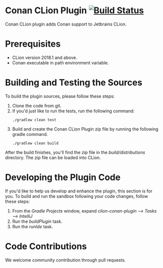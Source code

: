 # Conan CLion Plugin [![Build Status](https://travis-ci.org/conan-io/conan-clion-plugin.svg?branch=master)](https://travis-ci.org/conan-io/conan-clion-plugin)
Conan CLion plugin adds Conan support to Jetbrains CLion.

# Prerequisites
* CLion version 2018.1 and above.
* Conan executable in path environment variable.

# Building and Testing the Sources
To build the plugin sources, please follow these steps:
1. Clone the code from git.
2. If you'd just like to run the tests, run the following command:
    ```
    ./gradlew clean test
    ```
3. Build and create the Conan CLion Plugin zip file by running the following gradle command.
    ```
    ./gradlew clean build
    ```
After the build finishes, you'll find the zip file in the *build/distributions* directory.
The zip file can be loaded into CLion.

# Developing the Plugin Code
If you'd like to help us develop and enhance the plugin, this section is for you.
To build and run the sandbox following your code changes, follow these steps:

1. From the *Gradle Projects* window, expand *clion-conan-plugin --> Tasks --> IntelliJ*
2. Run the *buildPlugin* task.
3. Run the *runIde* task.

# Code Contributions
We welcome community contribution through pull requests.
